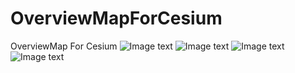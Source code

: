 # OverviewMapForCesium
OverviewMap For Cesium
![Image text](https://github.com/leation/OverviewMapForCesium/blob/master/images/01.jpg?raw=true)
![Image text](https://github.com/leation/OverviewMapForCesium/blob/master/images/02.jpg?raw=true)
![Image text](https://github.com/leation/OverviewMapForCesium/blob/master/images/03.jpg?raw=true)
![Image text](https://github.com/leation/OverviewMapForCesium/blob/master/images/04.jpg?raw=true)
